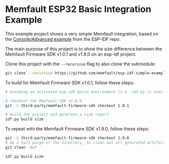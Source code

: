 # Memfault ESP32 Basic Integration Example

This example project shows a very simple Memfault integration, based on the
[Console/Advanced
example](https://github.com/espressif/esp-idf/tree/master/examples/system/console/advanced)
from the ESP-IDF repo.

The main purpose of this project is to show the size difference between the
Memfault Firmware SDK v1.0.1 and v1.9.0 on an esp-idf project.

Clone this project with the `--recursive` flag to also clone the submodule:

```bash
git clone --recursive https://github.com/memfault/esp-idf-simple-example.git
```

To build for Memfault Firmware SDK v1.0.1, follow these steps:

```bash
# assuming an activated esp-idf build environment (i.e. idf.py is available)

# checkout the Memfault SDK v1.0.0
git -C third-party/memfault-firmware-sdk checkout 1.0.1

# build the project and generate a size report
idf.py build size
```

To repeat with the Memfault Firmware SDK v1.9.0, follow these steps:

```bash
git -C third-party/memfault-firmware-sdk checkout 1.9.0
# do a hard purge of the directory, to clean out all generated artifacts
git clean -dxf

idf.py build size
```

